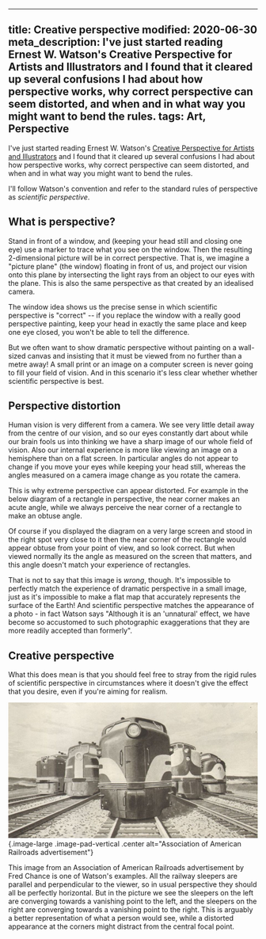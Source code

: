 ----
title: Creative perspective
modified: 2020-06-30
meta_description: I've just started reading Ernest W. Watson's Creative Perspective for Artists and Illustrators and I found that it cleared up several confusions I had about how perspective works, why correct perspective can seem distorted, and when and in what way you might want to bend the rules.
tags: Art, Perspective
----

I've just started reading Ernest W. Watson's [Creative Perspective for Artists and Illustrators](https://www.amazon.com/Creative-Perspective-Artists-Illustrators-Instruction/dp/0486273377) and I found that it cleared up several confusions I had about how perspective works, why correct perspective can seem distorted, and when and in what way you might want to bend the rules.

I'll follow Watson's convention and refer to the standard rules of perspective as *scientific perspective*.

## What is perspective?

Stand in front of a window, and (keeping your head still and closing one eye) use a marker to trace what you see on the window. Then the resulting 2-dimensional picture will be in correct perspective. That is, we imagine a "picture plane" (the window) floating in front of us, and project our vision onto this plane by intersecting the light rays from an object to our eyes with the plane. This is also the same perspective as that created by an idealised camera.

<!-- diagram -->

<!--more-->

The window idea shows us the precise sense in which scientific perspective is "correct" -- if you replace the window with a really good perspective painting, keep your head in exactly the same place and keep one eye closed, you won't be able to tell the difference.

But we often want to show dramatic perspective without painting on a wall-sized canvas and insisting that it must be viewed from no further than a metre away! A small print or an image on a computer screen is never going to fill your field of vision. And in this scenario it's less clear whether whether scientific perspective is best.

## Perspective distortion

Human vision is very different from a camera. We see very little detail away from the centre of our vision, and so our eyes constantly dart about while our brain fools us into thinking we have a sharp image of our whole field of vision. Also our internal experience is more like viewing an image on a hemisphere than on a flat screen. In particular angles do not appear to change if you move your eyes while keeping your head still, whereas the angles measured on a camera image change as you rotate the camera.

This is why extreme perspective can appear distorted. For example in the below diagram of a rectangle in perspective, the near corner makes an acute angle, while we always perceive the near corner of a rectangle to make an obtuse angle.

<!-- diagram -->

Of course if you displayed the diagram on a very large screen and stood in the right spot very close to it then the near corner of the rectangle would appear obtuse from your point of view, and so look correct. But when viewed normally its the angle as measured on the screen that matters, and this angle doesn't match your experience of rectangles.

That is not to say that this image is *wrong*, though. It's impossible to perfectly match the experience of dramatic perspective in a small image, just as it's impossible to make a flat map that accurately represents the surface of the Earth! And scientific perspective matches the appearance of a photo - in fact Watson says "Although it is an 'unnatural' effect, we have become so accustomed to such photographic exaggerations that they are more readily accepted than formerly".

## Creative perspective

What this does mean is that you should feel free to stray from the rigid rules of scientific perspective in circumstances where it doesn't give the effect that you desire, even if you're aiming for realism.

![](/images/railroad.jpg){.image-large .image-pad-vertical .center alt="Association of American Railroads advertisement"}

This image from an Association of American Railroads advertisement by Fred Chance is one of Watson's examples. All the railway sleepers are parallel and perpendicular to the viewer, so in usual perspective they should all be perfectly horizontal. But in the picture we see the sleepers on the left are converging towards a vanishing point to the left, and the sleepers on the right are converging towards a vanishing point to the right. This is arguably a better representation of what a person would see, while a distorted appearance at the corners might distract from the central focal point.
